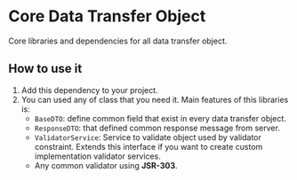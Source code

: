 # Core Data Transfer Object
Core libraries and dependencies for all data transfer object.

## How to use it
1. Add this dependency to your project.
2. You can used any of class that you need it. Main features of this libraries is:
   - `BaseDTO`: define common field that exist in every data transfer object.
   - `ResponseDTO`: that defined common response message from server.
   - `ValidatorService`: Service to validate object used by validator constraint. Extends this interface if you want to create custom implementation validator services.
   - Any common validator using **JSR-303**.
